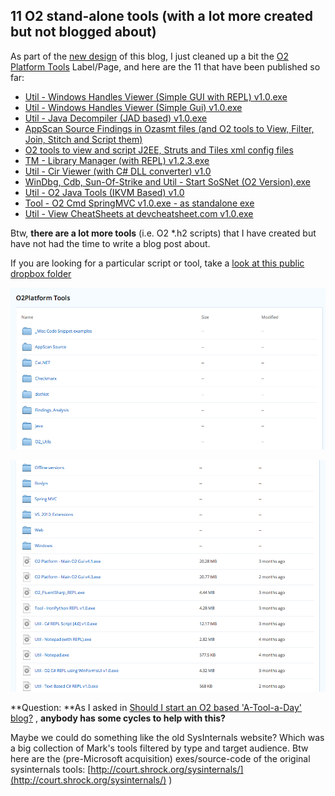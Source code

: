 ##  11 O2 stand-alone tools (with a lot more created but not blogged about) 

As part of the [new design](http://diniscruz.blogspot.com/2012/11/new-design-for-this-blog.html) of this blog, I just cleaned up a bit the [O2 Platform Tools](http://diniscruz.blogspot.co.uk/search/label/O2%20Platform%20Tool) Label/Page, and here are the 11 that have been published so far:  


  * [Util - Windows Handles Viewer (Simple GUI with REPL) v1.0.exe](http://diniscruz.blogspot.co.uk/2012/11/util-windows-handles-viewer-simple-gui_20.html) 
  * [Util - Windows Handles Viewer (Simple Gui) v1.0.exe](http://diniscruz.blogspot.co.uk/2012/11/util-windows-handles-viewer-simple-gui.html)
  * [Util - Java Decompiler (JAD based) v1.0.exe](http://diniscruz.blogspot.co.uk/2012/11/util-java-decompiler-jad-based-v10exe.html) 
  * [AppScan Source Findings in Ozasmt files (and O2 tools to View, Filter, Join, Stitch and Script them)](http://diniscruz.blogspot.co.uk/2012/11/appscan-source-findings-and-o2-tools-to.html) 
  * [O2 tools to view and script J2EE, Struts and Tiles xml config files](http://diniscruz.blogspot.co.uk/2012/11/o2-tools-to-view-and-script-j2ee-struts.html) 
  * [TM - Library Manager (with REPL) v1.2.3.exe](http://diniscruz.blogspot.co.uk/2012/11/tm-library-manager-with-repl-v123exe.html) 
  * [Util - Cir Viewer (with C# DLL converter) v1.0](http://diniscruz.blogspot.co.uk/2012/11/util-cir-viewer-with-c-dll-converter-v10.html) 
  * [WinDbg, Cdb, Sun-Of-Strike and Util - Start SoSNet (O2 Version).exe](http://diniscruz.blogspot.co.uk/2012/11/windbg-cdb-sun-of-strike-and-util-start.html) 
  * [Util - O2 Java Tools (IKVM Based) v1.0](http://diniscruz.blogspot.co.uk/2012/10/util-o2-java-tools-ikvm-based-v10.html) 
  * [Tool - O2 Cmd SpringMVC v1.0.exe - as standalone exe](http://diniscruz.blogspot.co.uk/2012/10/tool-o2-cmd-springmvc-v10exe-as.html) 
  * [Util - View CheatSheets at devcheatsheet.com v1.0.exe](http://diniscruz.blogspot.co.uk/2012/10/util-view-cheatsheets-at.html) 

  


Btw, **there are a lot more tools** (i.e. O2 *.h2 scripts) that I have created but have not had the time to write a blog post about.

  


If you are looking for a particular script or tool, take a [look at this public dropbox folder](https://www.dropbox.com/sh/xu90yd334ig0n7x/FU4ry6zemj/O2Platform%20Tools) 

  


[![](images/Screen_Shot_2012-11-23_at_04_56_58.png)](http://2.bp.blogspot.com/-2S2a_qQVAZY/UK8CWnsA-eI/AAAAAAAAFp0/z2xQRbNCvxo/s1600/Screen+Shot+2012-11-23+at+04.56.58.png)

[![](images/Screen_Shot_2012-11-23_at_04_57_25.png)](http://3.bp.blogspot.com/-FqYdJ_44bs0/UK8CXzH-V9I/AAAAAAAAFp4/dVzciWiMbBk/s1600/Screen+Shot+2012-11-23+at+04.57.25.png)

  


  


**Question: **As I asked in [Should I start an O2 based 'A-Tool-a-Day' blog?](http://diniscruz.blogspot.com/2012/10/should-i-start-o2-based-tool-day-blog.html)  , **anybody has some cycles to help with this?**

  


Maybe we could do something like the old SysInternals website? Which was a big collection of Mark's tools filtered by type and target audience. Btw here are the (pre-Microsoft acquisition) exes/source-code of the original sysinternals tools: [http://court.shrock.org/sysinternals/](http://court.shrock.org/sysinternals/) )
